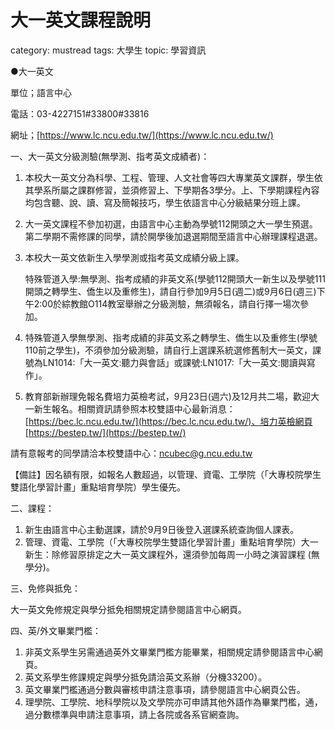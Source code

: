 # 大一英文課程說明

category: mustread
tags: 大學生
topic: 學習資訊

●大一英文

單位；語言中心

電話：03-4227151#33800#33816

網址；[https://www.lc.ncu.edu.tw/](https://www.lc.ncu.edu.tw/)

一、大一英文分級測驗(無學測、指考英文成績者)：

1. 本校大一英文分為科學、工程、管理、人文社會等四大專業英文課群，學生依其學系所屬之課群修習，並須修習上、下學期各3學分。上、下學期課程內容均包含聽、說、讀、寫及簡報技巧，學生依語言中心分級結果分班上課。
2. 大一英文課程不參加初選，由語言中心主動為學號112開頭之大一學生預選。第二學期不需修課的同學，請於開學後加退選期間至語言中心辦理課程退選。
3. 本校大一英文依新生入學學測或指考英文成績分級上課。
    
    特殊管道入學:無學測、指考成績的非英文系(學號112開頭大一新生以及學號111開頭之轉學生、僑生以及重修生)，請自行參加9月5日(週二)或9月6日(週三)下午2:00於綜教館O114教室舉辦之分級測驗，無須報名，請自行擇一場次參加。
    
4. 特殊管道入學無學測、指考成績的非英文系之轉學生、僑生以及重修生(學號110前之學生)，不須參加分級測驗，請自行上選課系統選修舊制大一英文，課號為LN1014:「大一英文:聽力與會話」或課號:LN1017:「大一英文:閱讀與寫作」。
5. 教育部新辦理免報名費培力英檢考試，9月23日(週六)及12月共二場，歡迎大一新生報名。相關資訊請參照本校雙語中心最新消息：[https://bec.lc.ncu.edu.tw/](https://bec.lc.ncu.edu.tw/)、培力英檢網頁[https://bestep.tw/](https://bestep.tw/)

請有意報考的同學請洽本校雙語中心：ncubec@g.ncu.edu.tw

【備註】因名額有限，如報名人數超過，以管理、資電、工學院（「大專校院學生雙語化學習計畫」重點培育學院）學生優先。

二、課程：

1. 新生由語言中心主動選課，請於9月9日後登入選課系統查詢個人課表。
2. 管理、資電、工學院（「大專校院學生雙語化學習計畫」重點培育學院）大一新生：除修習原排定之大一英文課程外，還須參加每周一小時之演習課程 (無學分)。

三、免修與抵免：

大一英文免修規定與學分抵免相關規定請參閱語言中心網頁。

四、英/外文畢業門檻：

1. 非英文系學生另需通過英外文畢業門檻方能畢業，相關規定請參閱語言中心網頁。
2. 英文系學生修課規定與學分抵免請洽英文系辦（分機33200）。
3. 英文畢業門檻通過分數與審核申請注意事項，請參閱語言中心網頁公告。
4. 理學院、工學院、地科學院以及文學院亦可申請其他外語作為畢業門檻，通，過分數標準與申請注意事項，請上各院或各系官網查詢。